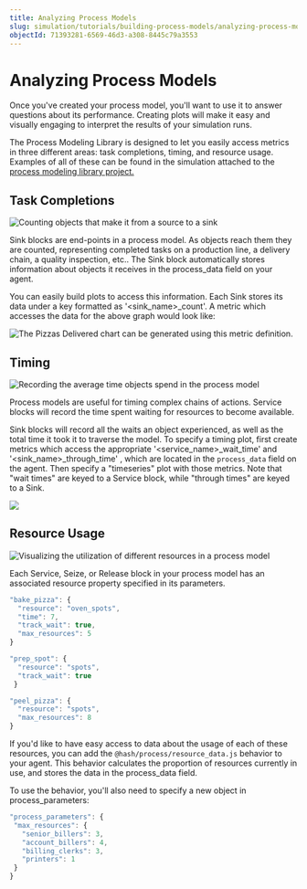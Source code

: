 ```yaml
---
title: Analyzing Process Models
slug: simulation/tutorials/building-process-models/analyzing-process-models
objectId: 71393281-6569-46d3-a308-8445c79a3553
---
```


# Analyzing Process Models

Once you've created your process model, you'll want to use it to answer questions about its performance. Creating plots will make it easy and visually engaging to interpret the results of your simulation runs.

‌The Process Modeling Library is designed to let you easily access metrics in three different areas: task completions, timing, and resource usage. Examples of all of these can be found in the simulation attached to the [process modeling library project.](https://core.hash.ai/@hash/process/stable)

## Task Completions

![Counting objects that make it from a source to a sink](https://cdn-us1.hash.ai/site/docs/analysis-pizzas-delivered.png)

Sink blocks are end-points in a process model. As objects reach them they are counted, representing completed tasks on a production line, a delivery chain, a quality inspection, etc.. The Sink block automatically stores information about objects it receives in the process_data field on your agent.

You can easily build plots to access this information. Each Sink stores its data under a key formatted as '&lt;sink_name&gt;\_count'. A metric which accesses the data for the above graph would look like:

![The Pizzas Delivered chart can be generated using this metric definition.](https://cdn-us1.hash.ai/site/docs/analysis-pizza-delivery-metric.png)

## Timing

![Recording the average time objects spend in the process model](https://cdn-us1.hash.ai/site/docs/analysis-times-plot.png)

Process models are useful for timing complex chains of actions. Service blocks will record the time spent waiting for resources to become available.

Sink blocks will record all the waits an object experienced, as well as the total time it took it to traverse the model. To specify a timing plot, first create metrics which access the appropriate '&lt;service_name&gt;\_wait_time' and '&lt;sink_name&gt;\_through_time' , which are located in the `process_data` field on the agent. Then specify a "timeseries" plot with those metrics. Note that "wait times" are keyed to a Service block, while "through times" are keyed to a Sink.

![](https://cdn-us1.hash.ai/site/docs/image%20%2852%29.png)

## Resource Usage

![Visualizing the utilization of different resources in a process model](https://cdn-us1.hash.ai/site/docs/analysis-resource-utilization.png)

Each Service, Seize, or Release block in your process model has an associated resource property specified in its parameters.

<Tabs>
<Tab title="Service Block" >

```javascript
"bake_pizza": {
  "resource": "oven_spots",
  "time": 7,
  "track_wait": true,
  "max_resources": 5
}
```

</Tab>

<Tab title="Seize Block" >

```javascript
"prep_spot": {
  "resource": "spots",
  "track_wait": true
 }
```

</Tab>

<Tab title="Release Block" >

```javascript
"peel_pizza": {
  "resource": "spots",
  "max_resources": 8
}
```

</Tab>
</Tabs>

If you'd like to have easy access to data about the usage of each of these resources, you can add the `@hash/process/resource_data.js` behavior to your agent. This behavior calculates the proportion of resources currently in use, and stores the data in the process_data field.

To use the behavior, you'll also need to specify a new object in process_parameters:

```javascript
"process_parameters": {
 "max_resources": {
   "senior_billers": 3,
   "account_billers": 4,
   "billing_clerks": 3,
   "printers": 1
 }
}
```
